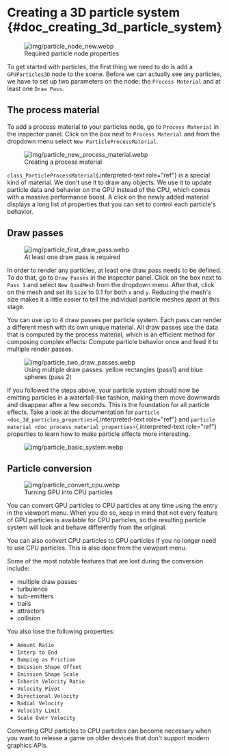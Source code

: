 # Creating a 3D particle system {#doc_creating_3d_particle_system}

<figure class="align-right">
<img src="img/particle_node_new.webp"
alt="img/particle_node_new.webp" />
<figcaption>Required particle node properties</figcaption>
</figure>

To get started with particles, the first thing we need to do is add a
`GPUParticles3D` node to the scene. Before we can actually see any
particles, we have to set up two parameters on the node: the
`Process Material` and at least one `Draw Pass`.

## The process material

To add a process material to your particles node, go to
`Process Material` in the inspector panel. Click on the box next to
`Process Material` and from the dropdown menu select
`New ParticleProcessMaterial`.

<figure class="align-right">
<img src="img/particle_new_process_material.webp"
alt="img/particle_new_process_material.webp" />
<figcaption>Creating a process material</figcaption>
</figure>

`class_ParticleProcessMaterial`{.interpreted-text role="ref"} is a
special kind of material. We don\'t use it to draw any objects. We use
it to update particle data and behavior on the GPU instead of the CPU,
which comes with a massive performance boost. A click on the newly added
material displays a long list of properties that you can set to control
each particle\'s behavior.

## Draw passes

<figure class="align-right">
<img src="img/particle_first_draw_pass.webp"
alt="img/particle_first_draw_pass.webp" />
<figcaption>At least one draw pass is required</figcaption>
</figure>

In order to render any particles, at least one draw pass needs to be
defined. To do that, go to `Draw Passes` in the inspector panel. Click
on the box next to `Pass 1` and select `New QuadMesh` from the dropdown
menu. After that, click on the mesh and set its `Size` to 0.1 for both
`x` and `y`. Reducing the mesh\'s size makes it a little easier to tell
the individual particle meshes apart at this stage.

You can use up to 4 draw passes per particle system. Each pass can
render a different mesh with its own unique material. All draw passes
use the data that is computed by the process material, which is an
efficient method for composing complex effects: Compute particle
behavior once and feed it to multiple render passes.

<figure>
<img src="img/particle_two_draw_passes.webp"
alt="img/particle_two_draw_passes.webp" />
<figcaption>Using multiple draw passes: yellow rectangles (pass1) and
blue spheres (pass 2)</figcaption>
</figure>

If you followed the steps above, your particle system should now be
emitting particles in a waterfall-like fashion, making them move
downwards and disappear after a few seconds. This is the foundation for
all particle effects. Take a look at the documentation for
`particle <doc_3d_particles_properties>`{.interpreted-text role="ref"}
and
`particle material <doc_process_material_properties>`{.interpreted-text
role="ref"} properties to learn how to make particle effects more
interesting.

<figure>
<img src="img/particle_basic_system.webp"
alt="img/particle_basic_system.webp" />
</figure>

## Particle conversion

<figure class="align-right">
<img src="img/particle_convert_cpu.webp"
alt="img/particle_convert_cpu.webp" />
<figcaption>Turning GPU into CPU particles</figcaption>
</figure>

You can convert GPU particles to CPU particles at any time using the
entry in the viewport menu. When you do so, keep in mind that not every
feature of GPU particles is available for CPU particles, so the
resulting particle system will look and behave differently from the
original.

You can also convert CPU particles to GPU particles if you no longer
need to use CPU particles. This is also done from the viewport menu.

Some of the most notable features that are lost during the conversion
include:

- multiple draw passes
- turbulence
- sub-emitters
- trails
- attractors
- collision

You also lose the following properties:

- `Amount Ratio`
- `Interp to End`
- `Damping as Friction`
- `Emission Shape Offset`
- `Emission Shape Scale`
- `Inherit Velocity Ratio`
- `Velocity Pivot`
- `Directional Velocity`
- `Radial Velocity`
- `Velocity Limit`
- `Scale Over Velocity`

Converting GPU particles to CPU particles can become necessary when you
want to release a game on older devices that don\'t support modern
graphics APIs.
